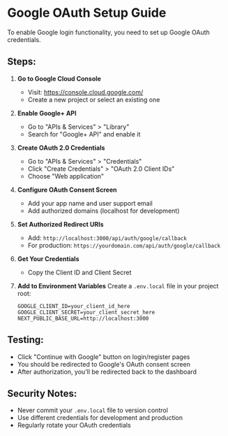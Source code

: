# Google OAuth Setup Guide

To enable Google login functionality, you need to set up Google OAuth credentials.

## Steps:

1. **Go to Google Cloud Console**
   - Visit: https://console.cloud.google.com/
   - Create a new project or select an existing one

2. **Enable Google+ API**
   - Go to "APIs & Services" > "Library"
   - Search for "Google+ API" and enable it

3. **Create OAuth 2.0 Credentials**
   - Go to "APIs & Services" > "Credentials"
   - Click "Create Credentials" > "OAuth 2.0 Client IDs"
   - Choose "Web application"

4. **Configure OAuth Consent Screen**
   - Add your app name and user support email
   - Add authorized domains (localhost for development)

5. **Set Authorized Redirect URIs**
   - Add: `http://localhost:3000/api/auth/google/callback`
   - For production: `https://yourdomain.com/api/auth/google/callback`

6. **Get Your Credentials**
   - Copy the Client ID and Client Secret

7. **Add to Environment Variables**
   Create a `.env.local` file in your project root:
   ```
   GOOGLE_CLIENT_ID=your_client_id_here
   GOOGLE_CLIENT_SECRET=your_client_secret_here
   NEXT_PUBLIC_BASE_URL=http://localhost:3000
   ```

## Testing:
- Click "Continue with Google" button on login/register pages
- You should be redirected to Google's OAuth consent screen
- After authorization, you'll be redirected back to the dashboard

## Security Notes:
- Never commit your `.env.local` file to version control
- Use different credentials for development and production
- Regularly rotate your OAuth credentials
